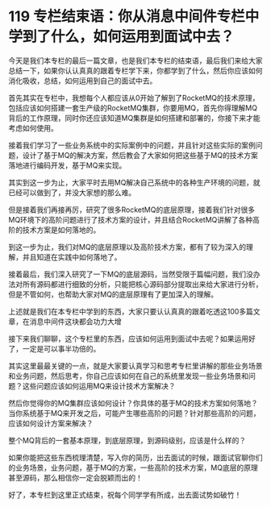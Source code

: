 # 119 专栏结束语：你从消息中间件专栏中学到了什么，如何运用到面试中去？

今天是我们本专栏的最后一篇文章，也是我们本专栏的结束语，最后我们来给大家总结一下，如果你认认真真的跟着专栏学下来，你都学到了什么，然后你应该如何消化吸收，总结，如何运用到自己的面试中去。



首先其实在专栏中，我想每个人都应该从0开始了解到了RocketMQ的技术原理，包括应该如何搭建一套生产级的RocketMQ集群，你要用MQ，首先你得理解MQ背后的工作原理，同时你还应该知道MQ集群是如何搭建和部署的，你接下来才能考虑如何使用。



接着我们学习了一些业务系统中的实际案例中的问题，并且针对这些实际的案例问题，设计了基于MQ的解决方案，然后教会了大家如何把这些基于MQ的技术方案落地进行编码开发，基于MQ来实现。



其实到这一步为止，大家平时去用MQ解决自己系统中的各种生产环境的问题，就已经可以做到了，并没大家想的那么难。



但是接着我们再接再厉，研究了很多RocketMQ的底层原理，接着我们针对很多MQ环境下的高阶问题进行了技术方案的设计，并且结合RocketMQ讲解了各种高阶的技术方案是如何落地的。



到这一步为止，我们对MQ的底层原理以及高阶技术方案，都有了较为深入的理解，并且知道在实践中如何落地了。



接着最后，我们深入研究了一下MQ的底层源码，当然受限于篇幅问题，我们没办法对所有源码都进行细致的分析，只能把核心源码部分提取出来给大家进行分析，但是不管如何，也帮助大家对MQ的底层原理有了更加深入的理解。



上述就是我们在本专栏中学到的东西，大家只要认认真真的跟着吃透这100多篇文章，在消息中间件这块都会功力大增



接下来我们聊聊，这个专栏里的东西，应该如何运用到面试中去呢？如果运用好了，一定是可以事半功倍的。



其实这里最最关键的一点，就是大家要认真学习和思考专栏里讲解的那些业务场景和业务问题，然后思考，你自己应该如何在自己的系统里发现一些业务场景和问题？这些问题应该如何运用MQ来设计技术方案解决？



然后你觉得你的MQ集群应该如何设计？你具体的基于MQ的技术方案如何落地？当你系统基于MQ来开发之后，可能产生哪些高阶的问题？针对那些高阶的问题，应该如何设计方案来解决？



整个MQ背后的一套基本原理，到底层原理，到源码级别，应该是什么样的？



如果你能把这些东西梳理清楚，写入你的简历，出去面试的时候，跟面试官聊你们的业务场景，业务问题，基于MQ的方案，一些高阶的技术方案，MQ底层的原理甚至源码，那么相信你一定会脱颖而出的！



好了，本专栏到这里正式结束，祝每个同学学有所成，出去面试势如破竹！
